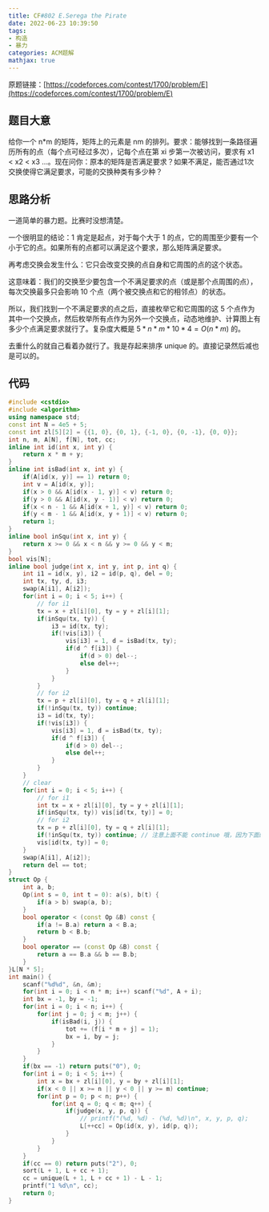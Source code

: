 ```yaml
---
title: CF#802 E.Serega the Pirate
date: 2022-06-23 10:39:50
tags:
- 构造
- 暴力
categories: ACM题解
mathjax: true
---
```


原题链接：[https://codeforces.com/contest/1700/problem/E](https://codeforces.com/contest/1700/problem/E)

## 题目大意

给你一个 n*m 的矩阵，矩阵上的元素是 nm 的排列。要求：能够找到一条路径遍历所有的点（每个点可经过多次），记每个点在第 xi 步第一次被访问，要求有 x1 < x2 < x3 ...。现在问你：原本的矩阵是否满足要求？如果不满足，能否通过1次交换使得它满足要求，可能的交换种类有多少种？

## 思路分析

一道简单的暴力题。比赛时没想清楚。

一个很明显的结论：1 肯定是起点，对于每个大于 1 的点，它的周围至少要有一个小于它的点。如果所有的点都可以满足这个要求，那么矩阵满足要求。

再考虑交换会发生什么：它只会改变交换的点自身和它周围的点的这个状态。

这意味着：我们的交换至少要包含一个不满足要求的点（或是那个点周围的点），每次交换最多只会影响 10 个点（两个被交换点和它的相邻点）的状态。

所以，我们找到一个不满足要求的点之后，直接枚举它和它周围的这 5 个点作为其中一个交换点，然后枚举所有点作为另外一个交换点，动态地维护、计算图上有多少个点满足要求就行了。复杂度大概是 $5 * n * m * 10 * 4 = O(n * m)$ 的。

去重什么的就自己看着办就行了。我是存起来排序 unique 的。直接记录然后减也是可以的。

## 代码

```c++
#include <cstdio>
#include <algorithm>
using namespace std;
const int N = 4e5 + 5;
const int zl[5][2] = {{1, 0}, {0, 1}, {-1, 0}, {0, -1}, {0, 0}};
int n, m, A[N], f[N], tot, cc;
inline int id(int x, int y) {
    return x * m + y;
}
inline int isBad(int x, int y) {
    if(A[id(x, y)] == 1) return 0;
    int v = A[id(x, y)];
    if(x > 0 && A[id(x - 1, y)] < v) return 0;
    if(y > 0 && A[id(x, y - 1)] < v) return 0;
    if(x < n - 1 && A[id(x + 1, y)] < v) return 0;
    if(y < m - 1 && A[id(x, y + 1)] < v) return 0;
    return 1;
}
inline bool inSqu(int x, int y) {
    return x >= 0 && x < n && y >= 0 && y < m;
}
bool vis[N];
inline bool judge(int x, int y, int p, int q) {
    int i1 = id(x, y), i2 = id(p, q), del = 0;
    int tx, ty, d, i3;
    swap(A[i1], A[i2]);
    for(int i = 0; i < 5; i++) {
        // for i1
        tx = x + zl[i][0], ty = y + zl[i][1];
        if(inSqu(tx, ty)) {
            i3 = id(tx, ty);
            if(!vis[i3]) {
                vis[i3] = 1, d = isBad(tx, ty);
                if(d ^ f[i3]) {
                    if(d > 0) del--;
                    else del++;
                }
            }
        }
        // for i2
        tx = p + zl[i][0], ty = q + zl[i][1];
        if(!inSqu(tx, ty)) continue;
        i3 = id(tx, ty);
        if(!vis[i3]) {
            vis[i3] = 1, d = isBad(tx, ty);
            if(d ^ f[i3]) {
                if(d > 0) del--;
                else del++;
            }
        }
    }
    // clear
    for(int i = 0; i < 5; i++) {
        // for i1
        int tx = x + zl[i][0], ty = y + zl[i][1];
        if(inSqu(tx, ty)) vis[id(tx, ty)] = 0;
        // for i2
        tx = p + zl[i][0], ty = q + zl[i][1];
        if(!inSqu(tx, ty)) continue; // 注意上面不能 continue 哦，因为下面的还要算的
        vis[id(tx, ty)] = 0;
    }
    swap(A[i1], A[i2]);
    return del == tot;
}
struct Op {
    int a, b;
    Op(int s = 0, int t = 0): a(s), b(t) {
        if(a > b) swap(a, b);
    }
    bool operator < (const Op &B) const {
        if(a != B.a) return a < B.a;
        return b < B.b;
    }
    bool operator == (const Op &B) const {
        return a == B.a && b == B.b;
    }
}L[N * 5];
int main() {
    scanf("%d%d", &n, &m);
    for(int i = 0; i < n * m; i++) scanf("%d", A + i);
    int bx = -1, by = -1;
    for(int i = 0; i < n; i++) {
        for(int j = 0; j < m; j++) {
            if(isBad(i, j)) {
                tot += (f[i * m + j] = 1);
                bx = i, by = j;
            }
        }
    }
    if(bx == -1) return puts("0"), 0;
    for(int i = 0; i < 5; i++) {
        int x = bx + zl[i][0], y = by + zl[i][1];
        if(x < 0 || x >= n || y < 0 || y >= m) continue;
        for(int p = 0; p < n; p++) {
            for(int q = 0; q < m; q++) {
                if(judge(x, y, p, q)) {
                    // printf("(%d, %d) - (%d, %d)\n", x, y, p, q);
                    L[++cc] = Op(id(x, y), id(p, q));
                }
            }
        }
    }
    if(cc == 0) return puts("2"), 0;
    sort(L + 1, L + cc + 1);
    cc = unique(L + 1, L + cc + 1) - L - 1;
    printf("1 %d\n", cc);
    return 0;
}
```